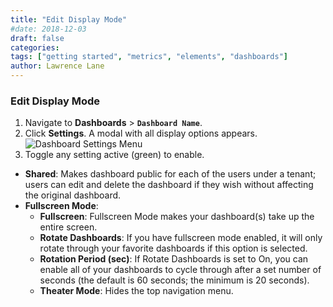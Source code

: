 ```yaml
---
title: "Edit Display Mode"
#date: 2018-12-03
draft: false
categories:
tags: ["getting started", "metrics", "elements", "dashboards"]
author: Lawrence Lane
---
```


### Edit Display Mode
1. Navigate to **Dashboards** > **`Dashboard Name`**.
2. Click **Settings**. A modal with all display options appears.
![Dashboard Settings Menu](/images/_index/dashboard-settings-menu.png)
3. Toggle any setting active (green) to enable.
  - **Shared**:  Makes dashboard public for each of the users under a tenant; users can edit and delete the dashboard if they wish without affecting the original dashboard.
  - **Fullscreen Mode**:
     - **Fullscreen**: Fullscreen Mode makes your dashboard(s) take up the entire screen.
     - **Rotate  Dashboards**: If you have fullscreen mode enabled, it will only rotate through your favorite dashboards if this option is selected.
     - **Rotation Period (sec)**: If Rotate  Dashboards is set to On, you can enable all of your dashboards to cycle through after a set number of seconds (the default is 60 seconds; the minimum is 20 seconds).
     - **Theater Mode**: Hides the top navigation menu.
